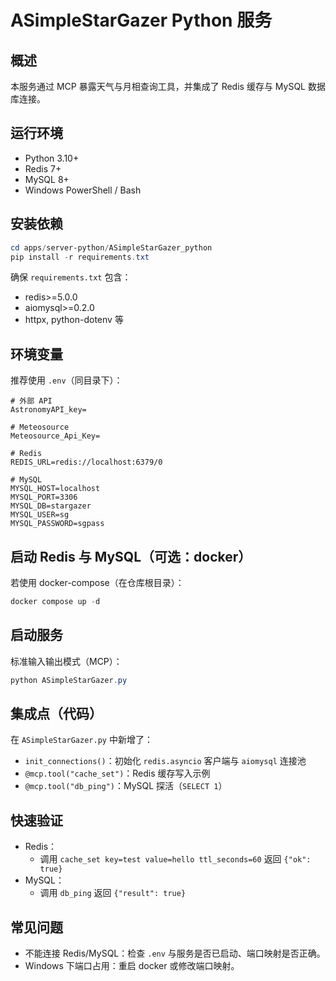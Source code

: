 # ASimpleStarGazer Python 服务

## 概述
本服务通过 MCP 暴露天气与月相查询工具，并集成了 Redis 缓存与 MySQL 数据库连接。

## 运行环境
- Python 3.10+
- Redis 7+
- MySQL 8+
- Windows PowerShell / Bash

## 安装依赖
```powershell
cd apps/server-python/ASimpleStarGazer_python
pip install -r requirements.txt
```

确保 `requirements.txt` 包含：
- redis>=5.0.0
- aiomysql>=0.2.0
- httpx, python-dotenv 等

## 环境变量
推荐使用 `.env`（同目录下）：
```
# 外部 API
AstronomyAPI_key=

# Meteosource
Meteosource_Api_Key=

# Redis
REDIS_URL=redis://localhost:6379/0

# MySQL
MYSQL_HOST=localhost
MYSQL_PORT=3306
MYSQL_DB=stargazer
MYSQL_USER=sg
MYSQL_PASSWORD=sgpass
```

## 启动 Redis 与 MySQL（可选：docker）
若使用 docker-compose（在仓库根目录）：
```powershell
docker compose up -d
```

## 启动服务
标准输入输出模式（MCP）：
```powershell
python ASimpleStarGazer.py
```

## 集成点（代码）
在 `ASimpleStarGazer.py` 中新增了：
- `init_connections()`：初始化 `redis.asyncio` 客户端与 `aiomysql` 连接池
- `@mcp.tool("cache_set")`：Redis 缓存写入示例
- `@mcp.tool("db_ping")`：MySQL 探活（`SELECT 1`）

## 快速验证
- Redis：
  - 调用 `cache_set key=test value=hello ttl_seconds=60` 返回 `{"ok": true}`
- MySQL：
  - 调用 `db_ping` 返回 `{"result": true}`

## 常见问题
- 不能连接 Redis/MySQL：检查 `.env` 与服务是否已启动、端口映射是否正确。
- Windows 下端口占用：重启 docker 或修改端口映射。
